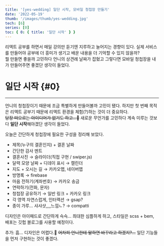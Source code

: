 ```yaml
---
title: '[yes-wedding] 일단 시작, 모바일 청첩장 만들기'
date: '2022-05-19'
thumb: '/images/thumb/yes-wedding.jpg'
tech: [6]
series: [0]
toc: { 0: { title: '일단 시작' } }
---
```


리액트 공부를 하면서 매일 강의만 듣기엔 지루하고 늘어지는 경향이 있다. 실제 서비스를 만들어야 공부에 더 흥미가 생기고 배운 내용을 더 기억할 수 있지 않을까?\
뭘 만들면 좋을까 고민하다 언니의 상견례 날짜가 잡혔고 그렇다면 모바일 청첩장을 내가 만들어주면 좋겠단 생각이 들었다.

# 일단 시작 {#0}

---

언니의 청첩장이기 때문에 조금 특별하게 만들어볼까 고민이 됐다. 하지만 첫 번째 목적은 리액트 공부기 때문에 리액트 환경을 체험(?)하는 것이 더 중요하다.\
~~당장 떠오르는 아이디어가 없기도 하고...🤔~~ 새로운 무언가를 고민하다 계속 미루는 것보다 **일단 시작**해야겠단 생각이 들었다.

오늘은 간단하게 청첩장에 필요한 구성을 정리해 보았다.

- 제목(누구의 결혼인지) + 결혼 날짜
- 간단한 감사 멘트
- 결혼사진 → 슬라이더(직접 구현 / swiper.js)
- 달력 모양 날짜 + 디데이 표시 → 캘린더
- 지도 + 오시는 길 → 카카오맵, 네이버맵
- 방명록 → firebase
- 마음 전하기(계좌번호) → 카카오 송금
- 연락하기(전화, 문자)
- 청첩장 공유하기 → 일반 링크 + 카카오 링크
- 각 영역 자연스럽게, 인터랙션 → gsap?
- 종이 가루… 샤샤샷,,,,느낌ㄴ? → compatti

디자인은 아이패드로 간단하게 슥슥… 최대한 심플하게 하고, 스타일은 scss + bem, 배포는 깃헙 블로그를 사용할 예정이다.

추가: 흠… 디자인은 어렵다.🫠 ~~어차피 언니한테 말하면 바꾸라고 하겠지?…~~ 일단 기능들을 먼저 구현하는 것이 좋겠다.
